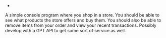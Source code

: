 -
A simple console program where you shop in a store. You should be able to see what products the store offers and buy them. You should also be able to remove items from your order and view your recent transactions. Possibly develop with a GPT API to get some sort of service as well.
